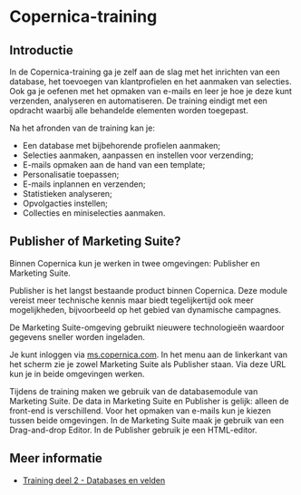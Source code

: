 # Copernica-training

## Introductie

In de Copernica-training ga je zelf aan de slag met het inrichten van een database, het toevoegen van klantprofielen 
en het aanmaken van selecties. Ook ga je oefenen met het opmaken van e-mails en leer je hoe je deze kunt verzenden, 
analyseren en automatiseren. De training eindigt met een opdracht waarbij alle behandelde elementen worden toegepast.

Na het afronden van de training kan je:

* Een database met bijbehorende profielen aanmaken;
* Selecties aanmaken, aanpassen en instellen voor verzending;
* E-mails opmaken aan de hand van een template;
* Personalisatie toepassen;
* E-mails inplannen en verzenden;
* Statistieken analyseren;
* Opvolgacties instellen;
* Collecties en miniselecties aanmaken.

## Publisher of Marketing Suite?

Binnen Copernica kun je werken in twee omgevingen: Publisher en Marketing Suite. 

Publisher is het langst bestaande product binnen Copernica. Deze module vereist meer technische kennis maar biedt tegelijkertijd ook meer mogelijkheden,
bijvoorbeeld op het gebied van dynamische campagnes.

De Marketing Suite-omgeving gebruikt nieuwere technologieën waardoor gegevens sneller worden ingeladen.

Je kunt inloggen via [ms.copernica.com​](ms.copernica.com​). In het menu aan de linkerkant van het scherm 
zie je zowel Marketing Suite als Publisher staan. Via deze URL kun je in beide omgevingen
werken. 

Tijdens de training maken we gebruik van de databasemodule van Marketing Suite. De data
in Marketing Suite en Publisher is gelijk: alleen de front-end is verschillend. Voor het
opmaken van e-mails kun je kiezen tussen beide omgevingen. In de Marketing Suite maak
je gebruik van een Drag-and-drop Editor. In de Publisher gebruik je een HTML-editor.

## Meer informatie
- [Training deel 2 - Databases en velden](./copernica-training-part-2)

